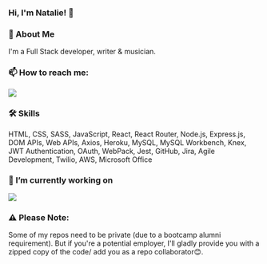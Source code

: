 ### Hi, I'm Natalie! 👋

<!--
**natvrey/natvrey** is a ✨ _special_ ✨ repository because its `README.md` (this file) appears on your GitHub profile.

Here are some ideas to get you started:

- 🔭 I’m currently working on ...
- 🌱 I’m currently learning ...
- 👯 I’m looking to collaborate on ...
- 🤔 I’m looking for help with ...
- 💬 Ask me about ...
- 📫 How to reach me: ...
- 😄 Pronouns: ...
- ⚡ Fun fact: ...
-->
### 🌴 About Me
I'm a Full Stack developer, writer & musician.

### 📫 How to reach me:
<a href="https://www.linkedin.com/in/natalievreynolds/" rel="nofollow noreferrer"><img src="https://img.shields.io/badge/LinkedIn-0077B5?style=for-the-badge&logo=linkedin&logoColor=white"/></a>

### 🛠 Skills
HTML, CSS, SASS, JavaScript, React, React Router, Node.js, Express.js, DOM APIs, Web APIs, Axios, Heroku, MySQL, MySQL Workbench, Knex, JWT Authentication, OAuth, WebPack, Jest, GitHub, Jira, Agile Development, Twilio, AWS, Microsoft Office

### 🔭 I’m currently working on
<a href="https://medz-plus-client.herokuapp.com/" rel="nofollow noreferrer"><img src="https://camo.githubusercontent.com/dc1d62d3cbea9c821724e07cb8a1043414bdd1440cae955926e5db34ee43e27f/68747470733a2f2f692e696d6775722e636f6d2f73636e503279332e706e67"/></a>

### ⚠ Please Note:
Some of my repos need to be private (due to a bootcamp alumni requirement). But if you're a potential employer, I'll gladly provide you with a zipped copy of the code/ add you as a repo collaborator😊.




